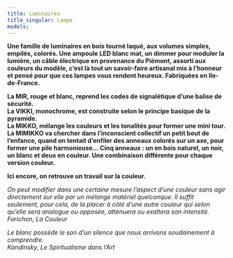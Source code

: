 ```yaml
---
title: Luminaires
title_singular: Lampe
models:
---
```


**Une famille de luminaires en bois tourné laqué, aux volumes simples, empilés, colorés. Une ampoule LED blanc mat, un dimmer pour moduler la lumière, un câble électrique en provenance du Piémont, assorti aux couleurs du modèle, c’est là tout un savoir-faire artisanal mis à l’honneur et pensé pour que ces lampes vous rendent heureux. Fabriquées en Ile-de-France.**

**La MIR, rouge et blanc, reprend les codes de signalétique d’une balise de sécurité.**  
**La VIKKI, monochrome, est construite selon le principe basique de la pyramide.**  
**La MIKKO, mélange les couleurs et les tonalités pour former une mini tour.**  
**La MIMIKKO va chercher dans l’inconscient collectif un petit bout de l’enfance, quand on tentait d’enfiler des anneaux colorés sur un axe, pour former une pile harmonieuse… Cinq anneaux : un en bois naturel, un noir, un blanc et deux en couleur. Une combinaison différente pour chaque version couleur.**

**Ici encore, on retrouve un travail sur la couleur.**

_On peut modifier dans une certaine mesure l’aspect d’une couleur sans agir directement sur elle par un mélange matériel quelconque. Il suffit seulement, pour cela, de la placer à côté d’une autre couleur qui selon qu’elle sera analogue ou opposée, atténuera ou exaltera son intensité._  
_Forichon, La Couleur_

_Le blanc possède le son d’un silence que nous arrivons soudainement à comprendre._  
_Kandinsky, Le Spiritualisme dans l’Art_